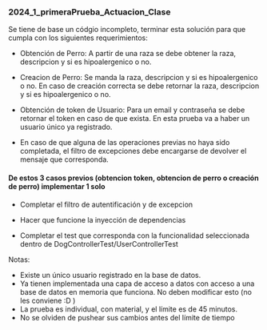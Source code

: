 ### 2024_1_primeraPrueba_Actuacion_Clase

Se tiene de base un códgio incompleto, terminar esta solución para que cumpla con los siguientes requerimientos: 

- Obtención de Perro: 
A partir de una raza se debe obtener la raza, descripcion y si es hipoalergenico o no.

- Creacion de Perro:
Se manda la raza, descripcion y si es hipoalergenico o no.
En caso de creación correcta se debe retornar la raza, descripcion y si es hipoalergenico o no.

- Obtención de token de Usuario:
Para un email y contraseña se debe retornar el token en caso de que exista. En esta prueba va a haber un usuario único ya registrado.

- En caso de que alguna de las operaciones previas no haya sido completada, el filtro de excepciones debe encargarse de devolver el mensaje que corresponda.

#### De estos 3 casos previos (obtencion token, obtencion de perro o creación de perro) implementar 1 solo

- Completar el filtro de autentificación y de excepcion

- Hacer que funcione la inyección de dependencias

- Completar el test que corresponda con la funcionalidad seleccionada dentro de DogControllerTest/UserControllerTest

Notas:
- Existe un único usuario registrado en la base de datos.
- Ya tienen implementada una capa de acceso a datos con acceso a una base de datos en memoria que funciona. No deben modificar esto (no les conviene :D )
- La prueba es individual, con material, y el límite es de 45 minutos.
- No se olviden de pushear sus cambios antes del límite de tiempo